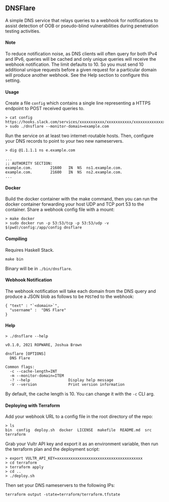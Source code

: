 
## DNSFlare
A simple DNS service that relays queries to a webhook for notifications to assist detection of OOB or pseudo-blind vulnerabilities during penetration testing activities.

#### Note
To reduce notification noise, as DNS clients will often query for both IPv4 and IPv6, queries will be cached and only unique queries will receive the webhook notification. The limit defaults to 10. So you must send 10 additional unique requests before a given request for a particular domain will produce another webhook. See the Help section to configure this setting.

#### Usage
Create a file `config` which contains a single line representing a HTTPS endpoint to POST received queries to.
```
> cat config
https://hooks.slack.com/services/xxxxxxxxxxx/xxxxxxxxxxx/xxxxxxxxxxxxxxxxxxxxxxxx
> sudo ./dnsflare --monitor-domain=example.com
```

Run the service on at least two internet-routable hosts. Then, configure your DNS records to point to your two new nameservers.
```
> dig @1.1.1.1 ns e.example.com

...
;; AUTHORITY SECTION:
example.com.		21600	IN	NS	ns1.example.com.
example.com.		21600	IN	NS	ns2.example.com.
...
```

#### Docker
Build the docker container with the make command, then you can run the docker container forwarding your host UDP and TCP port 53 to the container. Share a webhook config file with a mount:
```
> make docker
> sudo docker run -p 53:53/tcp -p 53:53/udp -v $(pwd)/config:/app/config dnsflare
```

#### Compiling
Requires Haskell Stack.
```
make bin
```
Binary will be in `./bin/dnsflare`.

#### Webhook Notification
The webhook notification will take each domain from the DNS query and produce a JSON blob as follows to be `POST`ed to the webhook:

```
{ "text" : "`<domain>`",
  "username" :  "DNS Flare"
}
```

#### Help
```
> ./dnsflare --help

v0.1.0, 2021 ROPWARE, Joshua Brown

dnsflare [OPTIONS]
  DNS Flare

Common flags:
  -c --cache-length=INT   
  -m --monitor-domain=ITEM
  -? --help                 Display help message
  -V --version              Print version information
```

By default, the cache length is 10. You can change it with the `-c` CLI arg.

#### Deploying with Terraform
Add your webhook URL to a config file in the root directory of the repo:
```
> ls
bin  config  deploy.sh  docker  LICENSE  makefile  README.md  src  terraform
```

Grab your Vultr API key and export it as an environment variable, then run the terraform plan and the deployment script:
```
> export VULTR_API_KEY=xxxxxxxxxxxxxxxxxxxxxxxxxxxxxxxxxxxxxx
> cd terraform
> terraform apply
> cd ..
> ./deploy.sh
```

Then set your DNS nameservers to the following IPs:
```
terraform output -state=terraform/terraform.tfstate
```
